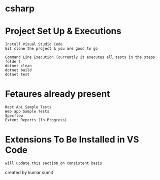 # csharp
# Project Set Up & Executions

    Install Visual Studio Code 
    Git clone the project & you are good to go 
    
    Command Line Execution (currently it executes all tests in the steps folder)
    dotnet clean 
    dotnet build
    dotnet test   

# Fetaures already present 
    Rest Api Sample Tests
    Web app Sample Tests
    Specflow 
    Extent Reports (In Progress)


# Extensions To Be Installed in VS Code
    will update this section on consistent basis


created by kumar sumit 
